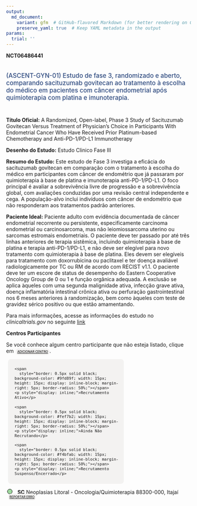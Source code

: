 ```yaml
---
output: 
  md_document:
    variant: gfm  # GitHub-flavored Markdown (for better rendering on GitHub)
    preserve_yaml: true  # Keep YAML metadata in the output
params:
  trial: ''
---
```


<script async src="https://scripts.simpleanalyticscdn.com/latest.js"></script>

**NCT06486441**

<div style="padding: 5px 5px 5px 0px; font-size: 1.20em; font-weight: 500; color: #2E4A7F; text-align: left; margin-bottom: 20px">

(ASCENT-GYN-01) Estudo de fase 3, randomizado e aberto, comparando
sacituzumab govitecan ao tratamento à escolha do médico em pacientes com
câncer endometrial após quimioterapia com platina e imunoterapia.

</div>

**Título Oficial:** A Randomized, Open-label, Phase 3 Study of
Sacituzumab Govitecan Versus Treatment of Physician’s Choice in
Participants With Endometrial Cancer Who Have Received Prior
Platinum-based Chemotherapy and Anti-PD-1/PD-L1 Immunotherapy

**Desenho do Estudo:** Estudo Clinico Fase III

**Resumo do Estudo:** Este estudo de Fase 3 investiga a eficácia do
sacituzumab govitecan em comparação com o tratamento à escolha do médico
em participantes com câncer de endométrio que já passaram por
quimioterapia à base de platina e imunoterapia anti-PD-1/PD-L1. O foco
principal é avaliar a sobrevivência livre de progressão e a
sobrevivência global, com avaliações conduzidas por uma revisão central
independente e cega. A população-alvo inclui indivíduos com câncer de
endométrio que não responderam aos tratamentos padrão anteriores.

**Paciente Ideal:** Paciente adulto com evidência documentada de câncer
endometrial recorrente ou persistente, especificamente carcinoma
endometrial ou carcinosarcoma, mas não leiomiossarcoma uterino ou
sarcomas estromais endometriais. O paciente deve ter passado por até
três linhas anteriores de terapia sistêmica, incluindo quimioterapia à
base de platina e terapia anti-PD-1/PD-L1, e não deve ser elegível para
novo tratamento com quimioterapia à base de platina. Eles devem ser
elegíveis para tratamento com doxorrubicina ou paclitaxel e ter doença
avaliável radiologicamente por TC ou RM de acordo com RECIST v1.1. O
paciente deve ter um escore de status de desempenho do Eastern
Cooperative Oncology Group de 0 ou 1 e função orgânica adequada. A
exclusão se aplica àqueles com uma segunda malignidade ativa, infecção
grave ativa, doença inflamatória intestinal crônica ativa ou perfuração
gastrointestinal nos 6 meses anteriores à randomização, bem como àqueles
com teste de gravidez sérico positivo ou que estão amamentando.

Para mais informações, acesse as informações do estudo no
*clinicaltrials.gov* no seguinte
[link](https://clinicaltrials.gov/ct2/show/NCT06486441)

**Centros Participantes**

Se você conhece algum centro participante que não esteja listado, clique
em
<span style="color: #2E4A7F; margin-left: 2px; padding: 4px; background-color: #f3f2f1; border-radius: 8px; font-weight: 500; font-size: 0.6em"><a
href="https://cancertrialsbr.shinyapps.io/formsapp?study_nct_id=NCT06486441&amp;location_id=N%2FA&amp;location_full_name=N%2FA&amp;form_type=Adicionar%20Centro"
target="_blank">ADICIONAR CENTRO</a></span>.

<div style="margin-bottom: 8px; margin-left: 5px; padding: 8px; max-width: 300px; background-color: #f3f2f1; border-radius: 8px; font-size: 0.9em">

<div style="margin-left: 10px;">

    <span 
      style="border: 0.5px solid black; background-color: #9fd89f; width: 15px; height: 15px; display: inline-block; margin-right: 5px; border-radius: 50%;"></span>
    <p style="display: inline;">Recrutamento Ativo</p>

</div>

<div style="margin-left: 10px;">

    <span 
      style="border: 0.5px solid black; background-color: #fef7b2; width: 15px; height: 15px; display: inline-block; margin-right: 5px; border-radius: 50%;"></span>
    <p style="display: inline;">Ainda Não Recrutando</p>

</div>

<div style="margin-left: 10px;">

    <span 
      style="border: 0.5px solid black; background-color: #f4bfab; width: 15px; height: 15px; display: inline-block; margin-right: 5px; border-radius: 50%;"></span>
    <p style="display: inline;">Recrutamento Suspenso/Encerrado</p>

</div>

</div>

<div style="margin: 3px;">

<span style="border: 0.5px solid black; display: inline-block; width: 12px; height: 12px; border-radius: 50%; margin-right: 10px; padding-bottom: 0px; background-color: #9fd89f;"></span>
<b>SC</b> Neoplasias Litoral - Oncologia/Quimioterapia 88300-000, Itajaí
<span style="color: #2E4A7F; margin-left: 2px; padding: 4px; background-color: #f3f2f1; border-radius: 8px; font-weight: 500; font-size: 0.6em"><a
href="https://cancertrialsbr.shinyapps.io/formsapp?study_nct_id=NCT06486441&amp;location_id=CLINICADENEOPLASIASLITORALITAJAI88301220BRAZIL&amp;location_full_name=Neoplasias%20Litoral%20-%20Oncologia%2FQuimioterapia%2C%2088300-000%2C%20Itaja%C3%AD&amp;form_type=Reportar%20Erro"
target="_blank">REPORTAR ERRO</a></span>

</div>
